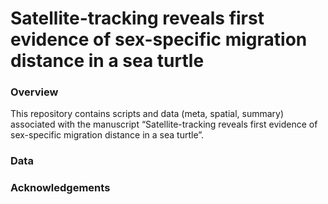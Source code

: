 Satellite-tracking reveals first evidence of sex-specific migration
distance in a sea turtle
================

### Overview

This repository contains scripts and data (meta, spatial, summary)
associated with the manuscript “Satellite-tracking reveals first
evidence of sex-specific migration distance in a sea turtle”.

### Data

### Acknowledgements
